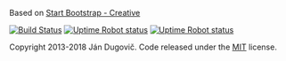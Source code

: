 Based on [Start Bootstrap - Creative](https://startbootstrap.com/template-overviews/creative/)

[![Build Status](https://travis-ci.org/demoklion/bbirova.svg?branch=master)](https://travis-ci.org/demoklion/bbirova)
[![Uptime Robot status](https://img.shields.io/uptimerobot/status/m778918918-3e92c097147760ee39d02d36.svg)](https://obrazybezdomova.cz)
[![Uptime Robot status](https://img.shields.io/uptimerobot/status/m778918918-3e92c097147760ee39d02d36.svg)](https://bbirovaspace.firebaseapp.com/)

Copyright 2013-2018 Ján Dugovič. Code released under the [MIT](https://github.com/BlackrockDigital/startbootstrap-creative/blob/gh-pages/LICENSE) license.
